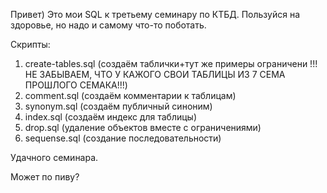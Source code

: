 Привет) 
Это мои SQL к третьему семинару по КТБД.
Пользуйся на здоровье, но надо и самому что-то поботать.

Скрипты:
1) create-tables.sql (создаём таблички+тут же примеры ограничени !!!НЕ ЗАБЫВАЕМ, ЧТО У КАЖОГО СВОИ ТАБЛИЦЫ ИЗ 7 СЕМА ПРОШЛОГО СЕМАКА!!!)
2) comment.sql (создаём комментарии к таблицам)
3) synonym.sql (создаём публичный синоним)
4) index.sql (создаём индекс для таблицы)
5) drop.sql (удаление объектов вместе с ограничениями)
6) sequense.sql (создание последовательности)

Удачного семинара.

Может по пиву?